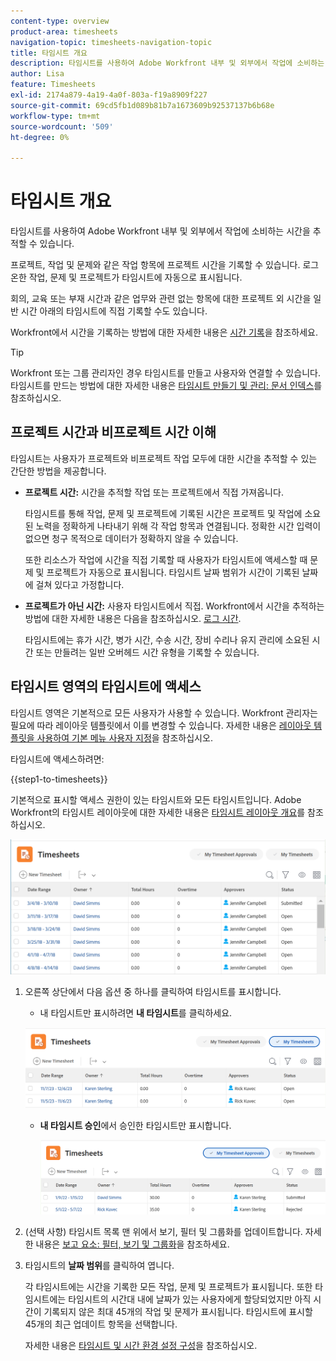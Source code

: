 ```yaml
---
content-type: overview
product-area: timesheets
navigation-topic: timesheets-navigation-topic
title: 타임시트 개요
description: 타임시트를 사용하여 Adobe Workfront 내부 및 외부에서 작업에 소비하는 시간을 추적할 수 있습니다.
author: Lisa
feature: Timesheets
exl-id: 2174a879-4a19-4a0f-803a-f19a8909f227
source-git-commit: 69cd5fb1d089b81b7a1673609b92537137b6b68e
workflow-type: tm+mt
source-wordcount: '509'
ht-degree: 0%

---
```


# 타임시트 개요

<!-- Audited: 12/2023 -->

타임시트를 사용하여 Adobe Workfront 내부 및 외부에서 작업에 소비하는 시간을 추적할 수 있습니다.

프로젝트, 작업 및 문제와 같은 작업 항목에 프로젝트 시간을 기록할 수 있습니다. 로그온한 작업, 문제 및 프로젝트가 타임시트에 자동으로 표시됩니다.

회의, 교육 또는 부재 시간과 같은 업무와 관련 없는 항목에 대한 프로젝트 외 시간을 일반 시간 아래의 타임시트에 직접 기록할 수도 있습니다.

Workfront에서 시간을 기록하는 방법에 대한 자세한 내용은 [시간 기록](../../timesheets/create-and-manage-timesheets/log-time.md)을 참조하세요.

>[!TIP]
>
>Workfront 또는 그룹 관리자인 경우 타임시트를 만들고 사용자와 연결할 수 있습니다. 타임시트를 만드는 방법에 대한 자세한 내용은 [타임시트 만들기 및 관리: 문서 인덱스](../create-and-manage-timesheets/create-and-manage-timesheets.md)를 참조하십시오.


## 프로젝트 시간과 비프로젝트 시간 이해

타임시트는 사용자가 프로젝트와 비프로젝트 작업 모두에 대한 시간을 추적할 수 있는 간단한 방법을 제공합니다.

* **프로젝트 시간:** 시간을 추적할 작업 또는 프로젝트에서 직접 가져옵니다.

  타임시트를 통해 작업, 문제 및 프로젝트에 기록된 시간은 프로젝트 및 작업에 소요된 노력을 정확하게 나타내기 위해 각 작업 항목과 연결됩니다. 정확한 시간 입력이 없으면 청구 목적으로 데이터가 정확하지 않을 수 있습니다.

  또한 리소스가 작업에 시간을 직접 기록할 때 사용자가 타임시트에 액세스할 때 문제 및 프로젝트가 자동으로 표시됩니다. 타임시트 날짜 범위가 시간이 기록된 날짜에 걸쳐 있다고 가정합니다.

* **프로젝트가 아닌 시간:** 사용자 타임시트에서 직접. Workfront에서 시간을 추적하는 방법에 대한 자세한 내용은 다음을 참조하십시오.   [로그 시간](../../timesheets/create-and-manage-timesheets/log-time.md).

  타임시트에는 휴가 시간, 병가 시간, 수송 시간, 장비 수리나 유지 관리에 소요된 시간 또는 만들려는 일반 오버헤드 시간 유형을 기록할 수 있습니다.

## 타임시트 영역의 타임시트에 액세스

타임시트 영역은 기본적으로 모든 사용자가 사용할 수 있습니다. Workfront 관리자는 필요에 따라 레이아웃 템플릿에서 이를 변경할 수 있습니다. 자세한 내용은 [레이아웃 템플릿을 사용하여 기본 메뉴 사용자 지정](/help/quicksilver/administration-and-setup/customize-workfront/use-layout-templates/customize-main-menu.md)을 참조하십시오.

타임시트에 액세스하려면:

{{step1-to-timesheets}}

기본적으로 표시할 액세스 권한이 있는 타임시트와 모든 타임시트입니다. Adobe Workfront의 타임시트 레이아웃에 대한 자세한 내용은 [타임시트 레이아웃 개요](../../timesheets/timesheets/timesheet-layout.md)를 참조하십시오.

![](assets/all-timesheets-list-nwe-350x68.png)

1. 오른쪽 상단에서 다음 옵션 중 하나를 클릭하여 타임시트를 표시합니다.

   * 내 타임시트만 표시하려면 **내 타임시트**&#x200B;를 클릭하세요.

   ![](assets/my-timesheets-list-various-statuses-nwe-350x60.png)

   * **내 타임시트 승인**&#x200B;에서 승인한 타임시트만 표시합니다.

     ![](assets/timesheets-i-approve-list-with0filters-new-nwe-350x61.png)


1. (선택 사항) 타임시트 목록 맨 위에서 보기, 필터 및 그룹화를 업데이트합니다. 자세한 내용은 [보고 요소: 필터, 보기 및 그룹화](../../reports-and-dashboards/reports/reporting-elements/reporting-elements-overview.md)을 참조하세요.

1. 타임시트의 **날짜 범위**&#x200B;를 클릭하여 엽니다.

   각 타임시트에는 시간을 기록한 모든 작업, 문제 및 프로젝트가 표시됩니다. 또한 타임시트에는 타임시트의 시간대 내에 날짜가 있는 사용자에게 할당되었지만 아직 시간이 기록되지 않은 최대 45개의 작업 및 문제가 표시됩니다. 타임시트에 표시할 45개의 최근 업데이트 항목을 선택합니다.

   자세한 내용은 [타임시트 및 시간 환경 설정 구성](../../administration-and-setup/set-up-workfront/configure-timesheets-schedules/timesheet-and-hour-preferences.md)을 참조하십시오.
